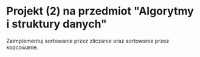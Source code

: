 # Projekt (2) na przedmiot "Algorytmy i struktury danych"
Zaimplementuj sortowanie przez zliczanie oraz sortowanie przez kopcowanie.
